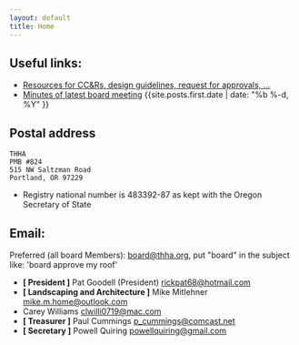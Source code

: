 ```yaml
---
layout: default
title: Home
---
```

## Useful links:
* [Resources for CC&Rs, design guidelines, request for approvals, ...](/resources/)
* [Minutes of latest board meeting]({{site.posts.first.url}}) {{site.posts.first.date | date: "%b %-d, %Y" }}

## Postal address

    THHA
    PMB #824
    515 NW Saltzman Road
    Portland, OR 97229

* Registry national number is 483392-87 as kept with the Oregon Secretary of State

## Email:
Preferred (all board Members): board@thha.org, put "board" in the subject like: 'board approve my roof'

* **[ President ]** Pat Goodell (President) rickpat68@hotmail.com
* **[ Landscaping and Architecture ]** Mike Mitlehner mike.m.home@outlook.com
* Carey Williams clwilli0719@mac.com
* **[ Treasurer ]** Paul Cummings p_cummings@comcast.net
* **[ Secretary ]** Powell Quiring powellquiring@gmail.com
